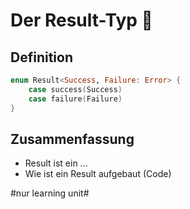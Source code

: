 # Der Result-Typ 🎉

## Definition

```swift
enum Result<Success, Failure: Error> {
    case success(Success)
    case failure(Failure)
}
```

## Zusammenfassung
- Result ist ein ...
- Wie ist ein Result aufgebaut (Code)


#nur learning unit#